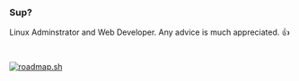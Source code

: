 ### Sup?
Linux Adminstrator and Web Developer. 
Any advice is much appreciated. 👍
#

<a href="https://roadmap.sh"><img src="https://roadmap.sh/card/tall/67c1be57580201fc77786f4f?variant=dark" alt="roadmap.sh"/></a>
<!--
**dens-adn/dens-adn** is a ✨ _special_ ✨ repository because its `README.md` (this file) appears on your GitHub profile.

Here are some ideas to get you started:

- 🔭 I’m currently working on ...
- 🌱 I’m currently learning ...
- 👯 I’m looking to collaborate on ...
- 🤔 I’m looking for help with ...
- 💬 Ask me about ...
- 📫 How to reach me: ...
- 😄 Pronouns: ...
- ⚡ Fun fact: ...
-->

